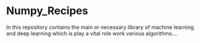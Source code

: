 # Numpy_Recipes
In this repository contains the main or necessary library of machine learning and deep learning which is play a vital role work various algorithms....

